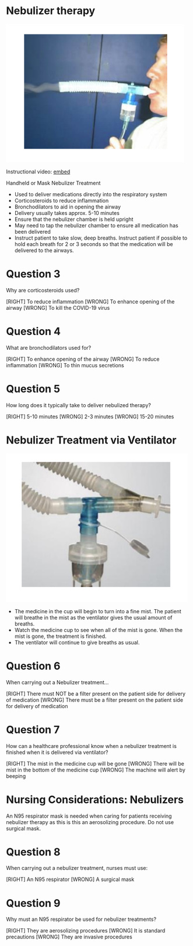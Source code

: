 
# Nebulizer therapy

![](assets/nebulizer1.png)

Instructional video:
[embed](https://youtu.be/idjeYf9C5IU)

Handheld or Mask Nebulizer Treatment
* Used to deliver medications directly into the respiratory system
* Corticosteroids to reduce inflammation
* Bronchodilators to aid in opening the airway
* Delivery usually takes approx. 5-10 minutes
* Ensure that the nebulizer chamber is held upright
* May need to tap the nebulizer chamber to ensure all medication has been delivered
* Instruct patient to take slow, deep breaths. Instruct patient
if possible to hold each breath for 2 or 3 seconds so that
the medication will be delivered to the airways.

# Question 3
Why are corticosteroids used?

[RIGHT] To reduce inflammation
[WRONG] To enhance opening of the airway
[WRONG] To kill the COVID-19 virus

# Question 4
What are bronchodilators used for?

[RIGHT] To enhance opening of the airway
[WRONG] To reduce inflammation
[WRONG] To thin mucus secretions

# Question 5
How long does it typically take to deliver nebulized therapy?

[RIGHT] 5-10 minutes
[WRONG] 2-3 minutes
[WRONG] 15-20 minutes

# Nebulizer Treatment via Ventilator

![](assets/nebulizer2.png)

* The medicine in the cup will begin to turn into a fine mist. The patient will breathe in the mist as the
ventilator gives the usual amount of breaths.
* Watch the medicine cup to see when all of the mist is gone. When the mist is gone, the treatment is
finished.
* The ventilator will continue to give breaths as usual.

# Question 6
When carrying out a Nebulizer treatment…

[RIGHT] There must NOT be a filter present on the patient side for delivery of medication
[WRONG] There must be a filter present on the patient side for delivery of medication

# Question 7
How can a healthcare professional know when a nebulizer treatment is finished when it is delivered via ventilator?

[RIGHT] The mist in the medicine cup will be gone
[WRONG] There will be mist in the bottom of the medicine cup
[WRONG] The machine will alert by beeping

# Nursing Considerations: Nebulizers

An N95 respirator mask is needed when caring for patients receiving nebulizer therapy as this is this an aerosolizing procedure.
Do not use surgical mask.

# Question 8
When carrying out a nebulizer treatment, nurses must use:

[RIGHT] An N95 respirator
[WRONG] A surgical mask

# Question 9
Why must an N95 respirator be used for nebulizer treatments?

[RIGHT] They are aerosolizing procedures
[WRONG] It is standard precautions
[WRONG] They are invasive procedures
